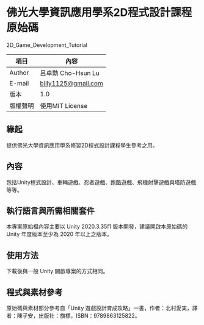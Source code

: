# 佛光大學資訊應用學系2D程式設計課程原始碼
2D_Game_Development_Tutorial

|項目|內容|
|---|---|
|Author|呂卓勳 Cho-Hsun Lu|
|E-mail|billy1125@gmail.com|
|版本|1.0|
|版權聲明|使用MIT License|

## 緣起

提供佛光大學資訊應用學系修習2D程式設計課程學生參考之用。

## 內容

包括Unity程式設計、車輛遊戲、忍者遊戲、跑酷遊戲、飛機射擊遊戲與塔防遊戲等等。

## 執行語言與所需相關套件

本專案原始檔內容主要以 Unity 2020.3.35f1 版本開發，建議開啟本原始碼的 Unity 年度版本至少為 2020 年以上之版本。

## 使用方法

下載後與一般 Unity 開啟專案的方式相同。

## 程式與素材參考

原始碼與素材部分參考自「Unity 遊戲設計育成攻略」一書，作者：北村愛実，譯者：陳子安，出版社：旗標，ISBN：9789863125822。
